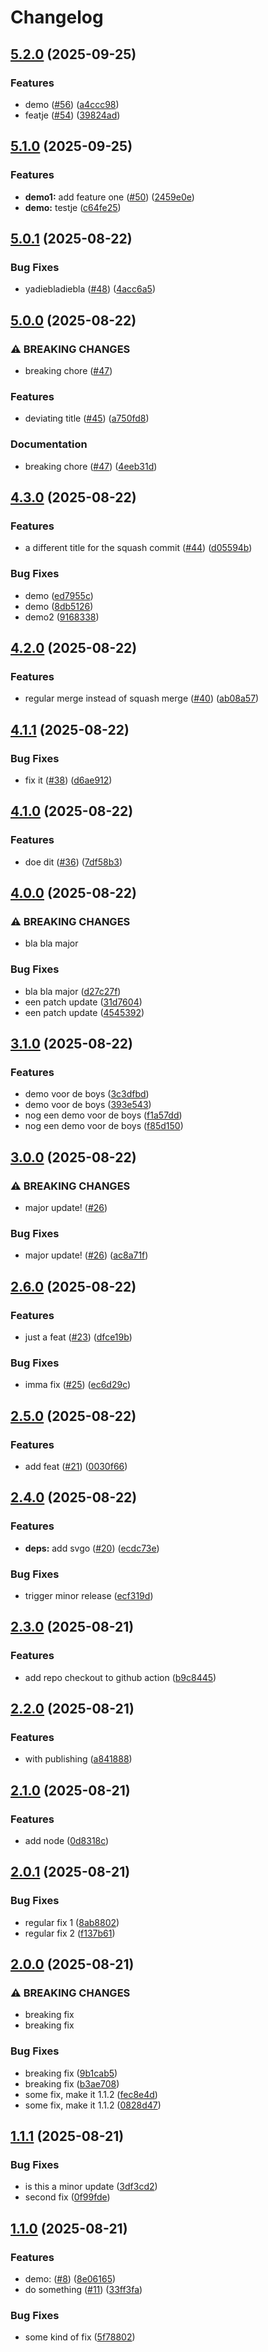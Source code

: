 # Changelog

## [5.2.0](https://github.com/a-xmd/package-demo/compare/v5.1.0...v5.2.0) (2025-09-25)


### Features

* demo ([#56](https://github.com/a-xmd/package-demo/issues/56)) ([a4ccc98](https://github.com/a-xmd/package-demo/commit/a4ccc98c0176f99a1e96ef11c9cee5e7b6192d80))
* featje ([#54](https://github.com/a-xmd/package-demo/issues/54)) ([39824ad](https://github.com/a-xmd/package-demo/commit/39824ad44c7066df7a2b860b5b46fba3b2a1fbb4))

## [5.1.0](https://github.com/a-xmd/package-demo/compare/v5.0.1...v5.1.0) (2025-09-25)


### Features

* **demo1:** add feature one ([#50](https://github.com/a-xmd/package-demo/issues/50)) ([2459e0e](https://github.com/a-xmd/package-demo/commit/2459e0eafc604b070420cb76d5fe1c0cfeea41c4))
* **demo:** testje ([c64fe25](https://github.com/a-xmd/package-demo/commit/c64fe25588a29679f30e1b8955cabfd94fd880d0))

## [5.0.1](https://github.com/a-xmd/package-demo/compare/v5.0.0...v5.0.1) (2025-08-22)


### Bug Fixes

* yadiebladiebla ([#48](https://github.com/a-xmd/package-demo/issues/48)) ([4acc6a5](https://github.com/a-xmd/package-demo/commit/4acc6a5b1b06f68b8c7e458dea06a470f6d5c726))

## [5.0.0](https://github.com/a-xmd/package-demo/compare/v4.3.0...v5.0.0) (2025-08-22)


### ⚠ BREAKING CHANGES

* breaking chore ([#47](https://github.com/a-xmd/package-demo/issues/47))

### Features

* deviating title ([#45](https://github.com/a-xmd/package-demo/issues/45)) ([a750fd8](https://github.com/a-xmd/package-demo/commit/a750fd8904d5fc628eb5e08388eaed796d262831))


### Documentation

* breaking chore ([#47](https://github.com/a-xmd/package-demo/issues/47)) ([4eeb31d](https://github.com/a-xmd/package-demo/commit/4eeb31da85b28416b7f73f7bb21f20e2642a8854))

## [4.3.0](https://github.com/a-xmd/package-demo/compare/v4.2.0...v4.3.0) (2025-08-22)


### Features

* a different title for the squash commit ([#44](https://github.com/a-xmd/package-demo/issues/44)) ([d05594b](https://github.com/a-xmd/package-demo/commit/d05594bb64ba352d3e739e7ba4565fc8b61aea2a))


### Bug Fixes

* demo ([ed7955c](https://github.com/a-xmd/package-demo/commit/ed7955c29c299a900727f0e35e35b3b3ea0cb67c))
* demo ([8db5126](https://github.com/a-xmd/package-demo/commit/8db51267272fe72313c0cf73ed8e800d57326abf))
* demo2 ([9168338](https://github.com/a-xmd/package-demo/commit/91683384f59e176123a2464faecabb11b5b2c5bc))

## [4.2.0](https://github.com/a-xmd/package-demo/compare/v4.1.1...v4.2.0) (2025-08-22)


### Features

* regular merge instead of squash merge ([#40](https://github.com/a-xmd/package-demo/issues/40)) ([ab08a57](https://github.com/a-xmd/package-demo/commit/ab08a579a60da8cfd7818fc44266271ff7efd5cc))

## [4.1.1](https://github.com/a-xmd/package-demo/compare/v4.1.0...v4.1.1) (2025-08-22)


### Bug Fixes

* fix it ([#38](https://github.com/a-xmd/package-demo/issues/38)) ([d6ae912](https://github.com/a-xmd/package-demo/commit/d6ae912f735b04bf4700c2144483098efc61e1fb))

## [4.1.0](https://github.com/a-xmd/package-demo/compare/v4.0.0...v4.1.0) (2025-08-22)


### Features

* doe dit ([#36](https://github.com/a-xmd/package-demo/issues/36)) ([7df58b3](https://github.com/a-xmd/package-demo/commit/7df58b30db5977191b451e2ad92588e72b077b61))

## [4.0.0](https://github.com/a-xmd/package-demo/compare/v3.1.0...v4.0.0) (2025-08-22)


### ⚠ BREAKING CHANGES

* bla bla major

### Bug Fixes

* bla bla major ([d27c27f](https://github.com/a-xmd/package-demo/commit/d27c27fe5e422a421d5251a7c053136ce498b9b4))
* een patch update ([31d7604](https://github.com/a-xmd/package-demo/commit/31d7604c1892d6d44c393bf87b4c4e7877175f6e))
* een patch update ([4545392](https://github.com/a-xmd/package-demo/commit/454539267c8c90be122f7cd233c1b0dbe28e8c91))

## [3.1.0](https://github.com/a-xmd/package-demo/compare/v3.0.0...v3.1.0) (2025-08-22)


### Features

* demo voor de boys ([3c3dfbd](https://github.com/a-xmd/package-demo/commit/3c3dfbdb54d9cfb4055758fc7b76c964c2f72837))
* demo voor de boys ([393e543](https://github.com/a-xmd/package-demo/commit/393e5436051b24380c69f7851d62ac761b583f88))
* nog een demo voor de boys ([f1a57dd](https://github.com/a-xmd/package-demo/commit/f1a57dd354bb9a2a3ed560f9949e1ba7299a47d6))
* nog een demo voor de boys ([f85d150](https://github.com/a-xmd/package-demo/commit/f85d150a5c0748014ec894a18829cd48c92fe27c))

## [3.0.0](https://github.com/a-xmd/package-demo/compare/v2.6.0...v3.0.0) (2025-08-22)


### ⚠ BREAKING CHANGES

* major update! ([#26](https://github.com/a-xmd/package-demo/issues/26))

### Bug Fixes

* major update! ([#26](https://github.com/a-xmd/package-demo/issues/26)) ([ac8a71f](https://github.com/a-xmd/package-demo/commit/ac8a71fa8f00b0d00925bc2f84364bb987643d00))

## [2.6.0](https://github.com/a-xmd/package-demo/compare/v2.5.0...v2.6.0) (2025-08-22)


### Features

* just a feat ([#23](https://github.com/a-xmd/package-demo/issues/23)) ([dfce19b](https://github.com/a-xmd/package-demo/commit/dfce19ba83bad06d10affc09fe3d4db6eb269093))


### Bug Fixes

* imma fix ([#25](https://github.com/a-xmd/package-demo/issues/25)) ([ec6d29c](https://github.com/a-xmd/package-demo/commit/ec6d29c8d1bd4c88f566958940ca0a5caa440a76))

## [2.5.0](https://github.com/a-xmd/package-demo/compare/v2.4.0...v2.5.0) (2025-08-22)


### Features

* add feat ([#21](https://github.com/a-xmd/package-demo/issues/21)) ([0030f66](https://github.com/a-xmd/package-demo/commit/0030f66491cc28d4f0944ede08abf594be665a0c))

## [2.4.0](https://github.com/a-xmd/package-demo/compare/v2.3.0...v2.4.0) (2025-08-22)


### Features

* **deps:** add svgo ([#20](https://github.com/a-xmd/package-demo/issues/20)) ([ecdc73e](https://github.com/a-xmd/package-demo/commit/ecdc73e57f6c758730e8551879f7222646a86459))


### Bug Fixes

* trigger minor release ([ecf319d](https://github.com/a-xmd/package-demo/commit/ecf319d498cd7e7a7563a1188a259ac770763b25))

## [2.3.0](https://github.com/a-xmd/package-demo/compare/v2.2.0...v2.3.0) (2025-08-21)


### Features

* add repo checkout to github action ([b9c8445](https://github.com/a-xmd/package-demo/commit/b9c84450c7479823bcc4e39fc18545b75aee7f40))

## [2.2.0](https://github.com/a-xmd/package-demo/compare/v2.1.0...v2.2.0) (2025-08-21)


### Features

* with publishing ([a841888](https://github.com/a-xmd/package-demo/commit/a8418885ccd72c94c46e367338d5dd537d153326))

## [2.1.0](https://github.com/a-xmd/package-demo/compare/v2.0.1...v2.1.0) (2025-08-21)


### Features

* add node ([0d8318c](https://github.com/a-xmd/package-demo/commit/0d8318c40447b5caf816a2e59bab6b5f493c1e41))

## [2.0.1](https://github.com/a-xmd/package-demo/compare/v2.0.0...v2.0.1) (2025-08-21)


### Bug Fixes

* regular fix 1 ([8ab8802](https://github.com/a-xmd/package-demo/commit/8ab88029ae4b52d59f454fb71cbcafbb6c52b888))
* regular fix 2 ([f137b61](https://github.com/a-xmd/package-demo/commit/f137b61b14a1d193ba3a591ae71c15eed13c0f4b))

## [2.0.0](https://github.com/a-xmd/package-demo/compare/v1.1.1...v2.0.0) (2025-08-21)


### ⚠ BREAKING CHANGES

* breaking fix
* breaking fix

### Bug Fixes

* breaking fix ([9b1cab5](https://github.com/a-xmd/package-demo/commit/9b1cab5b0973bd9208990615e2eaadfd6e5f1722))
* breaking fix ([b3ae708](https://github.com/a-xmd/package-demo/commit/b3ae708b6ed1932fac3f11ece5bcc0fe2928ad53))
* some fix, make it 1.1.2 ([fec8e4d](https://github.com/a-xmd/package-demo/commit/fec8e4d8393e33bf8370de71442fa099248d75a6))
* some fix, make it 1.1.2 ([0828d47](https://github.com/a-xmd/package-demo/commit/0828d470c58e555431bd0233702930474db121fb))

## [1.1.1](https://github.com/a-xmd/package-demo/compare/v1.1.0...v1.1.1) (2025-08-21)


### Bug Fixes

* is this a minor update ([3df3cd2](https://github.com/a-xmd/package-demo/commit/3df3cd2c9dfd4c343d91d02e88c333541ff3bdaa))
* second fix ([0f99fde](https://github.com/a-xmd/package-demo/commit/0f99fde49785785523277b464123311c6622cbbe))

## [1.1.0](https://github.com/a-xmd/package-demo/compare/v1.0.0...v1.1.0) (2025-08-21)


### Features

* demo: ([#8](https://github.com/a-xmd/package-demo/issues/8)) ([8e06165](https://github.com/a-xmd/package-demo/commit/8e061655760549e4f409bc787bb33d19ce0d086b))
* do something ([#11](https://github.com/a-xmd/package-demo/issues/11)) ([33ff3fa](https://github.com/a-xmd/package-demo/commit/33ff3fa8054c8b9e2499987973036a4951fa23c3))


### Bug Fixes

* some kind of fix ([5f78802](https://github.com/a-xmd/package-demo/commit/5f78802fe51d471daada80d837ea19e869326a7f))
